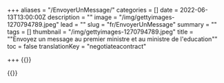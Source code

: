 +++
aliases = "/EnvoyerUnMessage/"
categories = []
date = 2022-06-13T13:00:00Z
description = ""
image = "/img/gettyimages-1270794789.jpeg"
lead = ""
slug = "fr/EnvoyerUnMessage"
summary = ""
tags = []
thumbnail = "/img/gettyimages-1270794789.jpeg"
title = "\"Envoyez un message au premier ministre et au ministre de l'education\""
toc = false
translationKey = "negotiateacontract"

+++
{{<rawhtml>}}
 <div id="newmode-embed-35267-49778"></div>
<script>
(function(n,e,w,m,o,d){m=n.createElement(e);m.async=1;m.src=w;
o=n.getElementsByTagName(e)\[0\];o.parentNode.insertBefore(m,o);
})(document,'script','//engage.newmode.net/embed/35267/49778.js');
</script>
{{</rawhtml>}}